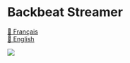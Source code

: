 # Backbeat Streamer
[🥖 Français](https://github.com/back-beat/streamer/blob/main/FR.md)  
[🥓 English](https://github.com/back-beat/streamer/blob/main/EN.md)


[![](https://miro.medium.com/max/650/0*4b_EV8WOrV7K9k1r.gif)](https://discord.gg/9EBDesEFDb)
